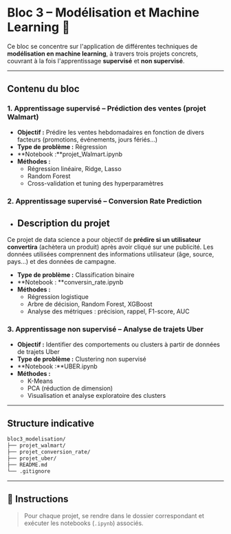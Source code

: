 # Bloc 3 – Modélisation et Machine Learning 🤖

Ce bloc se concentre sur l'application de différentes techniques de **modélisation en machine learning**, à travers trois projets concrets, couvrant à la fois l'apprentissage **supervisé** et **non supervisé**.

---

##  Contenu du bloc

### 1.  Apprentissage supervisé – Prédiction des ventes (projet Walmart)

- **Objectif :** Prédire les ventes hebdomadaires en fonction de divers facteurs (promotions, événements, jours fériés…)
- **Type de problème :** Régression
- **Notebook :**projet_Walmart.ipynb
- **Méthodes :**
  - Régression linéaire, Ridge, Lasso
  - Random Forest
  - Cross-validation et tuning des hyperparamètres

### 2.  Apprentissage supervisé – Conversion Rate Prediction

- ## Description du projet

Ce projet de data science a pour objectif de **prédire si un utilisateur convertira** (achètera un produit) après avoir cliqué sur une publicité.
Les données utilisées comprennent des informations utilisateur (âge, source, pays...) et des données de campagne.
- **Type de problème :** Classification binaire
- **Notebook : **conversin_rate.ipynb
- **Méthodes :**
  - Régression logistique
  - Arbre de décision, Random Forest, XGBoost
  - Analyse des métriques : précision, rappel, F1-score, AUC

### 3.  Apprentissage non supervisé – Analyse de trajets Uber

- **Objectif :** Identifier des comportements ou clusters à partir de données de trajets Uber
- **Type de problème :** Clustering non supervisé
- **Notebook :**UBER.ipynb
- **Méthodes :**
  - K-Means
  - PCA (réduction de dimension)
  - Visualisation et analyse exploratoire des clusters

---

##  Structure indicative

```bash
bloc3_modelisation/
├── projet_walmart/
├── projet_conversion_rate/
├── projet_uber/
├── README.md
└── .gitignore
```

---

## 🚀 Instructions

> Pour chaque projet, se rendre dans le dossier correspondant et exécuter les notebooks (`.ipynb`) associés.




